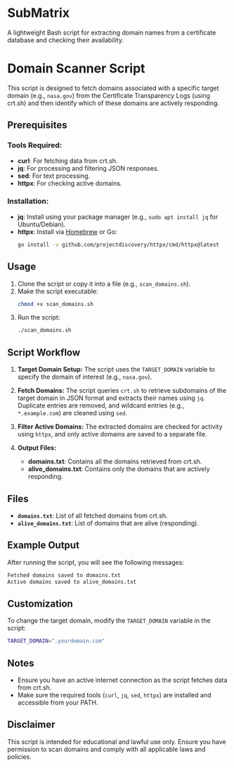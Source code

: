 # SubMatrix
A lightweight Bash script for extracting domain names from a certificate database and checking their availability.

# Domain Scanner Script

This script is designed to fetch domains associated with a specific target domain (e.g., `nasa.gov`) from the Certificate Transparency Logs (using crt.sh) and then identify which of these domains are actively responding.

## Prerequisites

### Tools Required:
- **curl**: For fetching data from crt.sh.
- **jq**: For processing and filtering JSON responses.
- **sed**: For text processing.
- **httpx**: For checking active domains.

### Installation:
- **jq**: Install using your package manager (e.g., `sudo apt install jq` for Ubuntu/Debian).
- **httpx**: Install via [Homebrew](https://brew.sh/) or Go:
  ```bash
  go install -v github.com/projectdiscovery/httpx/cmd/httpx@latest
  ```

## Usage

1. Clone the script or copy it into a file (e.g., `scan_domains.sh`).
2. Make the script executable:
   ```bash
   chmod +x scan_domains.sh
   ```
3. Run the script:
   ```bash
   ./scan_domains.sh
   ```

## Script Workflow

1. **Target Domain Setup:**
   The script uses the `TARGET_DOMAIN` variable to specify the domain of interest (e.g., `nasa.gov`).

2. **Fetch Domains:**
   The script queries `crt.sh` to retrieve subdomains of the target domain in JSON format and extracts their names using `jq`. Duplicate entries are removed, and wildcard entries (e.g., `*.example.com`) are cleaned using `sed`.

3. **Filter Active Domains:**
   The extracted domains are checked for activity using `httpx`, and only active domains are saved to a separate file.

4. **Output Files:**
   - **domains.txt**: Contains all the domains retrieved from crt.sh.
   - **alive_domains.txt**: Contains only the domains that are actively responding.

## Files

- **`domains.txt`**: List of all fetched domains from crt.sh.
- **`alive_domains.txt`**: List of domains that are alive (responding).

## Example Output

After running the script, you will see the following messages:

```bash
Fetched domains saved to domains.txt
Active domains saved to alive_domains.txt
```

## Customization

To change the target domain, modify the `TARGET_DOMAIN` variable in the script:
```bash
TARGET_DOMAIN=".yourdomain.com"
```

## Notes

- Ensure you have an active internet connection as the script fetches data from crt.sh.
- Make sure the required tools (`curl`, `jq`, `sed`, `httpx`) are installed and accessible from your PATH.

## Disclaimer

This script is intended for educational and lawful use only. Ensure you have permission to scan domains and comply with all applicable laws and policies.
